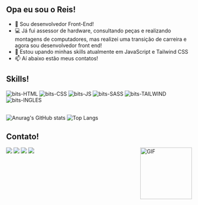 ## Opa eu sou o Reis!

- 🔭 Sou desenvolvedor Front-End!
- 💻 Já fui assessor de hardware, consultando peças e realizando montagens de computadores, mas realizei uma transição de carreira e agora sou desenvolvedor front end!
- 🌱 Estou upando minhas skills atualmente em JavaScript e Tailwind CSS
- 📫 Aí abaixo estão meus contatos!
  
## Skills!
<div>
<img align="center" alt="bits-HTML" src="https://img.shields.io/badge/HTML5-E34F26?style=for-the-badge&logo=html5&logoColor=white">
<img align="center" alt="bits-CSS" src="https://img.shields.io/badge/CSS3-1572B6?style=for-the-badge&logo=css3&logoColor=white"> 
<img align="center" alt="bits-JS" src="https://img.shields.io/badge/JavaScript-323330?style=for-the-badge&logo=javascript&logoColor=F7DF1E">
<img align="center" alt="bits-SASS" src="https://img.shields.io/badge/Sass-CC6699?style=for-the-badge&logo=sass&logoColor=white">
<img align="center" alt="bits-TAILWIND" src="https://img.shields.io/badge/Tailwind_CSS-38B2AC?style=for-the-badge&logo=tailwind-css&logoColor=white">
<img align="center" alt="bits-INGLES" src="https://img.shields.io/badge/INGLES-red?style=for-the-badge&logo=gitbook&logoColor=white&color=%23FF312E">

</div>

<br>

![Anurag's GitHub stats](https://github-readme-stats.vercel.app/api?username=reis-bits&show_icons=true&theme=github_dark)
![Top Langs](https://github-readme-stats.vercel.app/api/top-langs/?username=reis-bits&layout=compact&theme=github_dark)


## Contato! 

<div> 
  <a href="https://discordapp.com/users/351141842722750465/" target="_blank"><img src="https://img.shields.io/badge/Discord-7289DA?style=for-the-badge&logo=discord&logoColor=white" target="_blank"></a> 
  <a href = "mailto:reisbits.dev@gmail.com"><img src="https://img.shields.io/badge/Gmail-D14836?style=for-the-badge&logo=gmail&logoColor=white" target="_blank"></a>
  <a href = "https://wa.me/5511930149753"><img src="https://img.shields.io/badge/WhatsApp-25D366?style=for-the-badge&logo=whatsapp&logoColor=white" target="_blank"></a>
  <a href = "https://www.linkedin.com/in/eduardo-reis-princepe-2256a72b4/"><img src="https://img.shields.io/badge/LinkedIn-0077B5?style=for-the-badge&logo=linkedin&logoColor=white" target="_blank"></a>
  <img align="right" alt="GIF" height="140" src="https://github.com/reis-bits/reis-bits/blob/main/terra.gif">
</div>
